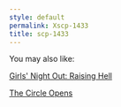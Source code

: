 ```yaml
---
style: default
permalink: Xscp-1433
title: scp-1433
---
```

You may also like:

[Girls' Night Out: Raising Hell](http://scp-wiki.net/raising-hell)

[The Circle Opens](http://scp-wiki.net/the-circle-opens)
